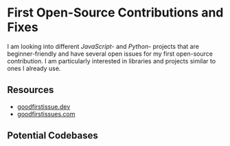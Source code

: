 # First Open-Source Contributions and Fixes
I am looking into different _JavaScript_- and _Python_- projects that are beginner-friendly and have several open issues for my first open-source contribution. I am particularly interested in libraries and projects similar to ones I already use.

## Resources
* [goodfirstissue.dev](https://goodfirstissue.dev/)
* [goodfirstissues.com](https://goodfirstissues.com/)

## Potential Codebases
